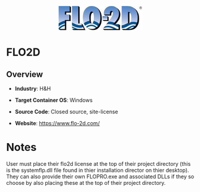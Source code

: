 <p align="center">
  <img src="https://github.com/GoHypernet/Galileo-Mission-Frameworks/blob/flo2d/flo2d_logo.jfif" width="225">
</p>

# FLO2D
## Overview
- **Industry**: H&H

- **Target Container OS**: Windows 

- **Source Code**: Closed source, site-license 

- **Website**: https://www.flo-2d.com/

# Notes
User must place their flo2d license at the top of their project directory (this is the systemflp.dll file found in thier installation director on thier desktop). They can also provide their own FLOPRO.exe and associated DLLs if they so choose by also placing these at the top of their project directory. 
